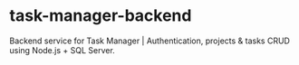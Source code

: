 # task-manager-backend
Backend service for Task Manager | Authentication, projects &amp; tasks CRUD using Node.js + SQL Server.
